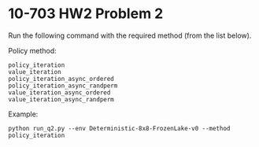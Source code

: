 # 10-703 HW2 Problem 2

Run the following command with the required method (from the list below).

Policy method:
```
policy_iteration
value_iteration
policy_iteration_async_ordered
policy_iteration_async_randperm
value_iteration_async_ordered
value_iteration_async_randperm
```

Example:
```
python run_q2.py --env Deterministic-8x8-FrozenLake-v0 --method policy_iteration
```
